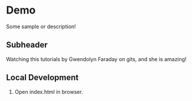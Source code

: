 # Demo


Some sample or description!

## Subheader


Watching this tutorials by Gwendolyn Faraday on gits, and she is amazing!
## Local Development


1. Open index.html in browser.
